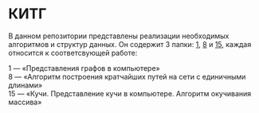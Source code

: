 # КИТГ

В данном репозитории представлены реализации необходимых алгоритмов и структур данных. Он содержит 3 папки: [1](https://github.com/vazheninEgor/kitg/tree/main/1), [8](https://github.com/vazheninEgor/kitg/tree/main/8) и [15](https://github.com/vazheninEgor/kitg/tree/main/15), каждая относится к соответсвующей работе:  

1 — «Представления графов в компьютере»  
8 — «Алгоритм построения кратчайших путей на сети с единичными длинами»  
15 — «Кучи. Представление кучи в компьютере. Алгоритм окучивания массива»  